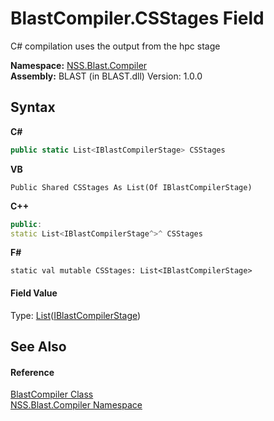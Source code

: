 # BlastCompiler.CSStages Field
 

C# compilation uses the output from the hpc stage

**Namespace:**&nbsp;<a href="26a25caa-f50b-92ad-f15c-dbb9db1493ae.md">NSS.Blast.Compiler</a><br />**Assembly:**&nbsp;BLAST (in BLAST.dll) Version: 1.0.0

## Syntax

**C#**<br />
``` C#
public static List<IBlastCompilerStage> CSStages
```

**VB**<br />
``` VB
Public Shared CSStages As List(Of IBlastCompilerStage)
```

**C++**<br />
``` C++
public:
static List<IBlastCompilerStage^>^ CSStages
```

**F#**<br />
``` F#
static val mutable CSStages: List<IBlastCompilerStage>
```


#### Field Value
Type: <a href="https://docs.microsoft.com/dotnet/api/system.collections.generic.list-1" target="_blank" rel="noopener noreferrer">List</a>(<a href="0660b95a-19c1-0dbc-78ed-31a70a21bc8b.md">IBlastCompilerStage</a>)

## See Also


#### Reference
<a href="20a7b82b-c1ca-32fd-17a7-d5eb376d77ee.md">BlastCompiler Class</a><br /><a href="26a25caa-f50b-92ad-f15c-dbb9db1493ae.md">NSS.Blast.Compiler Namespace</a><br />